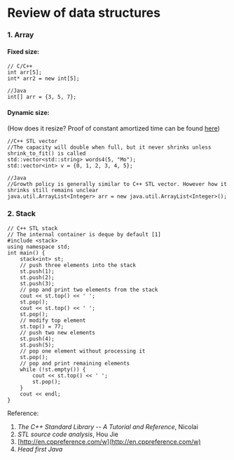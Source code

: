 # Review of data structures

### 1. Array

#### Fixed size:

```
// C/C++
int arr[5];
int* arr2 = new int[5];
```

```
//Java
int[] arr = {3, 5, 7};
```

#### Dynamic size:

(How does it resize? Proof of constant amortized time can be found [here](http://stackoverflow.com/questions/6550509/amortized-analysis-of-stdvector-insertion))
```
//C++ STL vector
//The capacity will double when full, but it never shrinks unless shrink_to_fit() is called
std::vector<std::string> words4(5, "Mo");
std::vector<int> v = {0, 1, 2, 3, 4, 5};
```

```
//Java
//Growth policy is generally similar to C++ STL vector. However how it shrinks still remains unclear
java.util.ArrayList<Integer> arr = new java.util.ArrayList<Integer>();
```

### 2. Stack

```
// C++ STL stack
// The internal container is deque by default [1]
#include <stack>
using namespace std;
int main() {
    stack<int> st;
    // push three elements into the stack
    st.push(1);
    st.push(2);
    st.push(3);
    // pop and print two elements from the stack
    cout << st.top() << ' ';
    st.pop();
    cout << st.top() << ' ';
    st.pop();
    // modify top element
    st.top() = 77;
    // push two new elements
    st.push(4);
    st.push(5);
    // pop one element without processing it
    st.pop();
    // pop and print remaining elements
    while (!st.empty()) {
        cout << st.top() << ' ';
        st.pop();
    }
    cout << endl;
}
```




Reference:

1. *The C++ Standard Library -- A Tutorial and Reference*, Nicolai
2. *STL source code analysis*, Hou Jie
3. [http://en.cppreference.com/w](http://en.cppreference.com/w)
4. *Head first Java*


